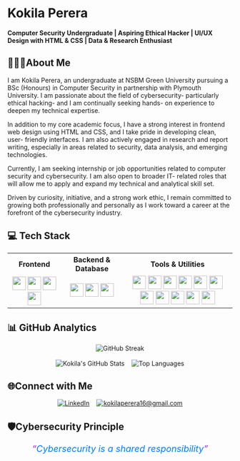 <h1>Kokila Perera</h1>
<p>
  <strong>Computer Security Undergraduate | Aspiring Ethical Hacker | UI/UX Design with HTML & CSS | Data & Research Enthusiast</strong>
</p>


## 👩🏽‍💻About Me

I am Kokila Perera, an undergraduate at NSBM Green University pursuing a BSc (Honours) in Computer Security in partnership with Plymouth University. I am passionate about the field of cybersecurity- particularly ethical hacking- and I am continually seeking hands- on experience to deepen my technical expertise.

In addition to my core academic focus, I have a strong interest in frontend web design using HTML and CSS, and I take pride in developing clean, user- friendly interfaces. I am also actively engaged in research and report writing, especially in areas related to security, data analysis, and emerging technologies.

Currently, I am seeking internship or job opportunities related to computer security and cybersecurity. I am also open to broader IT- related roles that will allow me to apply and expand my technical and analytical skill set.

Driven by curiosity, initiative, and a strong work ethic, I remain committed to growing both professionally and personally as I work toward a career at the forefront of the cybersecurity industry.


## 💻 Tech Stack

<table>
  <tr>
    <th align="center">Frontend</th>
    <th align="center">Backend & Database</th>
    <th align="center">Tools & Utilities</th>
  </tr>
  <tr>
    <td align="center">
      <img src="https://img.shields.io/badge/HTML5-E34F26?style=for-the-badge&logo=html5&logoColor=white" height="30"/>
      <img src="https://img.shields.io/badge/CSS3-1572B6?style=for-the-badge&logo=css3&logoColor=white" height="30"/>
      <img src="https://img.shields.io/badge/Flutter-02569B?style=for-the-badge&logo=flutter&logoColor=white" height="30"/>
      <img src="https://img.shields.io/badge/Dart-0175C2?style=for-the-badge&logo=dart&logoColor=white" height="30"/>
    </td>
    <td align="center">
      <img src="https://img.shields.io/badge/Node.js-339933?style=for-the-badge&logo=nodedotjs&logoColor=white" height="30"/>
      <img src="https://img.shields.io/badge/MongoDB-4EA94B?style=for-the-badge&logo=mongodb&logoColor=white" height="30"/>
      <img src="https://img.shields.io/badge/MySQL-4479A1?style=for-the-badge&logo=mysql&logoColor=white" height="30"/>
    </td>
    <td align="center">
      <img src="https://img.shields.io/badge/VirusTotal-4285F4?style=for-the-badge&logo=virus-total&logoColor=white" height="30"/>
      <img src="https://img.shields.io/badge/Figma-F24E1E?style=for-the-badge&logo=figma&logoColor=white" height="30"/>
      <img src="https://img.shields.io/badge/Postman-FF6C37?style=for-the-badge&logo=postman&logoColor=white" height="30"/>
      <img src="https://img.shields.io/badge/AWS-232F3E?style=for-the-badge&logo=amazonaws&logoColor=white" height="30"/>
      <img src="https://img.shields.io/badge/Ubuntu-E95420?style=for-the-badge&logo=ubuntu&logoColor=white" height="30"/>
      <img src="https://img.shields.io/badge/Kali%20Linux-557C94?style=for-the-badge&logo=kali-linux&logoColor=white" height="30"/>
      <img src="https://img.shields.io/badge/Wireshark-009999?style=for-the-badge&logo=wireshark&logoColor=white" height="30"/>
      <img src="https://img.shields.io/badge/Microsoft%20Office-D83B01?style=for-the-badge&logo=microsoft-office&logoColor=white" height="30"/>
      <img src="https://img.shields.io/badge/Canva-00C4CC?style=for-the-badge&logo=canva&logoColor=white" height="30"/>
      <img src="https://img.shields.io/badge/VS%20Code-007ACC?style=for-the-badge&logo=visual-studio-code&logoColor=white" height="30"/>
      <img src="https://img.shields.io/badge/Git-F05032?style=for-the-badge&logo=git&logoColor=white" height="30"/>
    </td>
  </tr>
</table>


## 📊 GitHub Analytics

<p align="center">
  <img src="https://github-readme-streak-stats.herokuapp.com/?user=kokilap03sl&theme=radical" alt="GitHub Streak" /><br><br>
  <img src="https://github-readme-stats.vercel.app/api?username=kokilap03sl&show_icons=true&theme=radical" alt="Kokila's GitHub Stats" />
  &nbsp;&nbsp;
  <img src="https://github-readme-stats.vercel.app/api/top-langs/?username=kokilap03sl&layout=compact&theme=radical" alt="Top Languages" />
</p>


## 🌐Connect with Me

<div align="center">

[![LinkedIn](https://img.shields.io/badge/LinkedIn-%230077B5.svg?style=for-the-badge&logo=linkedin&logoColor=white)](https://www.linkedin.com/in/kokila-perera-741506267/)
&nbsp;&nbsp;
[![kokilaperera16@gmail.com](https://img.shields.io/badge/kokilaperera16@gmail.com-D14836?style=for-the-badge&logo=gmail&logoColor=white)](mailto:kokilaperera16@gmail.com)

</div>


## 🛡️Cybersecurity Principle

<p align="center">
  <i>
    <span style="font-size: 20px; color:#007BFF;">
      <span style="color:#A020F0;">“</span>Cybersecurity is a shared responsibility<span style="color:#A020F0;">”</span>
    </span>
  </i>
</p>
